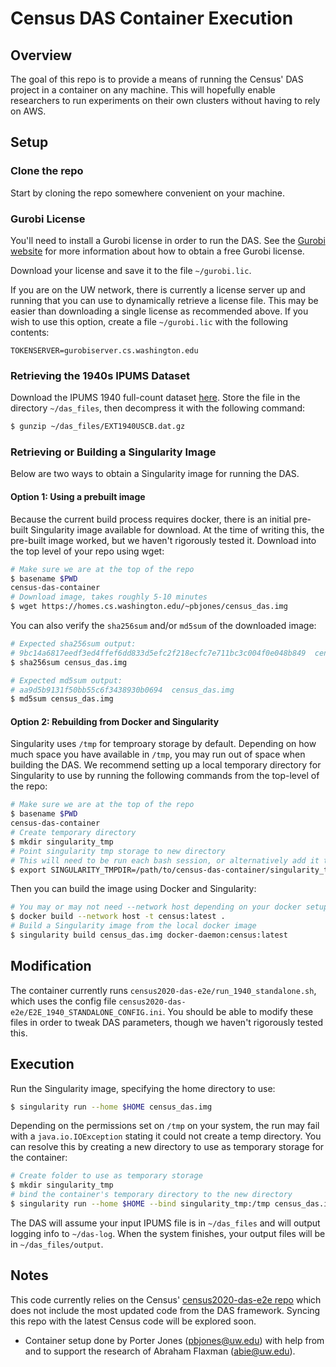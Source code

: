 # Census DAS Container Execution
## Overview
The goal of this repo is to provide a means of running the Census' DAS project in a container on any machine.
This will hopefully enable researchers to run experiments on their own clusters without having to rely on AWS.

## Setup
### Clone the repo
Start by cloning the repo somewhere convenient on your machine.

### Gurobi License
You'll need to install a Gurobi license in order to run the DAS. See the [Gurobi website](https://www.gurobi.com/downloads/) for more information about how to obtain a free Gurobi license.

Download your license and save it to the file `~/gurobi.lic`.

If you are on the UW network, there is currently a license server up and running that you can use to dynamically retrieve a license file. This may be easier than downloading a single license as recommended above. If you wish to use this option, create a file `~/gurobi.lic` with the following contents:
```
TOKENSERVER=gurobiserver.cs.washington.edu
``` 

### Retrieving the 1940s IPUMS Dataset
Download the IPUMS 1940 full-count dataset [here](https://usa.ipums.org/usa/1940CensusDASTestData.shtml).
Store the file in the directory `~/das_files`, then decompress it with the following command:
```bash
$ gunzip ~/das_files/EXT1940USCB.dat.gz 
```

### Retrieving or Building a Singularity Image
Below are two ways to obtain a Singularity image for running the DAS.
#### **Option 1: Using a prebuilt image**
Because the current build process requires docker, there is an initial pre-built Singularity image available for download. At the time of writing this, the pre-built image worked, but we haven't rigorously tested it. Download into the top level of your repo using wget:
```bash
# Make sure we are at the top of the repo
$ basename $PWD
census-das-container
# Download image, takes roughly 5-10 minutes
$ wget https://homes.cs.washington.edu/~pbjones/census_das.img
```

You can also verify the `sha256sum` and/or `md5sum` of the downloaded image:
```bash
# Expected sha256sum output:
# 9bc14a6817eedf3ed4ffef6dd833d5efc2f218ecfc7e711bc3c004f0e048b849  census_das.img
$ sha256sum census_das.img
```
```bash
# Expected md5sum output:
# aa9d5b9131f50bb55c6f3438930b0694  census_das.img
$ md5sum census_das.img
```

#### **Option 2: Rebuilding from Docker and Singularity**
Singularity uses `/tmp` for temproary storage by default. Depending on how much space you have available in `/tmp`, you may run out of space when building the DAS. We recommend setting up a local temporary directory for Singularity to use by running the following commands from the top-level of the repo:

```bash
# Make sure we are at the top of the repo
$ basename $PWD
census-das-container
# Create temporary directory
$ mkdir singularity_tmp
# Point singularity tmp storage to new directory
# This will need to be run each bash session, or alternatively add it to your .bashrc
$ export SINGULARITY_TMPDIR=/path/to/census-das-container/singularity_tmp
```

Then you can build the image using Docker and Singularity:
```bash
# You may or may not need --network host depending on your docker setup
$ docker build --network host -t census:latest .
# Build a Singularity image from the local docker image
$ singularity build census_das.img docker-daemon:census:latest
```

## Modification
The container currently runs `census2020-das-e2e/run_1940_standalone.sh`, which uses the config file `census2020-das-e2e/E2E_1940_STANDALONE_CONFIG.ini`.
You should be able to modify these files in order to tweak DAS parameters, though we haven't rigorously tested this.

## Execution
Run the Singularity image, specifying the home directory to use:
```bash
$ singularity run --home $HOME census_das.img
```

Depending on the permissions set on `/tmp` on your system, the run may fail with a `java.io.IOException` stating it could not create a temp directory. You can resolve this by creating a new directory to use as temporary storage for the container:
```bash
# Create folder to use as temporary storage
$ mkdir singularity_tmp
# bind the container's temporary directory to the new directory
$ singularity run --home $HOME --bind singularity_tmp:/tmp census_das.img
```

The DAS will assume your input IPUMS file is in `~/das_files` and will output logging info to `~/das-log`.
When the system finishes, your output files will be in `~/das_files/output`.

## Notes
This code currently relies on the Census' [census2020-das-e2e repo](https://github.com/uscensusbureau/census2020-das-e2e) which does not include the most updated code from the DAS framework. Syncing this repo with the latest Census code will be explored soon.
* Container setup done by Porter Jones (pbjones@uw.edu) with help from and to support the research of Abraham Flaxman (abie@uw.edu).
